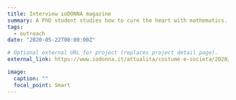 ```yaml
---
title: Interview ioDONNA magazine
summary: A PhD student studies how to cure the heart with mathematics.
tags:
  - outreach
date: "2020-05-22T00:00:00Z"

# Optional external URL for project (replaces project detail page).
external_link: https://www.iodonna.it/attualita/costume-e-societa/2020/05/22/politecnico-di-milano-curare-patologie-cardiache-matematicare-con-la-matematica/

image:
  caption: ""
  focal_point: Smart
---
```


